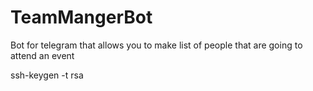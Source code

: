 # TeamMangerBot

Bot for telegram that allows you to make list of people that are going to attend an event


ssh-keygen -t rsa
